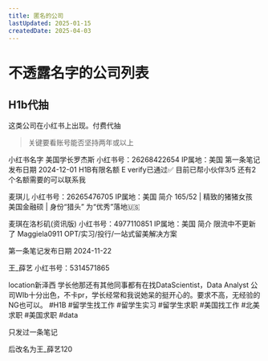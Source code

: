 ```yaml
---
title: 匿名的公司
lastUpdated: 2025-01-15
createdDate: 2025-04-03
---
```

# 不透露名字的公司列表


## H1b代抽
这类公司在小红书上出现。付费代抽

> 关键要看账号能否坚持两年或以上

小红书名字 美国学长罗杰斯
小红书号：26268422654
IP属地：美国
第一条笔记发布日期 2024-12-01
H1B有限名额
E verify已通过✅
目前已帮小伙伴3/5
还有2个名额需要的可以联系我


麦琪儿
小红书号：26265476705
IP属地：美国
简介 
165/52 | 精致的猪猪女孩
美国金融硕 | 身份“猎头”
为“优秀”落地🇺🇸

麦琪在洛杉矶(资讯版)
小红书号：4977110851
IP属地：美国
简介 
限流中不更新了
Maggiela0911
OPT/实习/投行/一站式留美解决方案

第一条笔记发布日期 2024-11-22

王_薛艺
小红书号：5314571865

location新泽西
学长他那还有其他同事都有在找DataScientist，Data Analyst
公司WIb十分出色，不卡pr，学长经常和我说她呆的挺开心的。要求不高，无经验的NG也可以。
﻿#H1B﻿ ﻿#留学生找工作﻿ ﻿#留学生实习﻿ ﻿#留学生求职﻿ ﻿#美国找工作﻿ ﻿#北美求职﻿ ﻿#美国求职﻿ ﻿#data﻿﻿

 只发过一条笔记

 后改名为王_薛艺120
